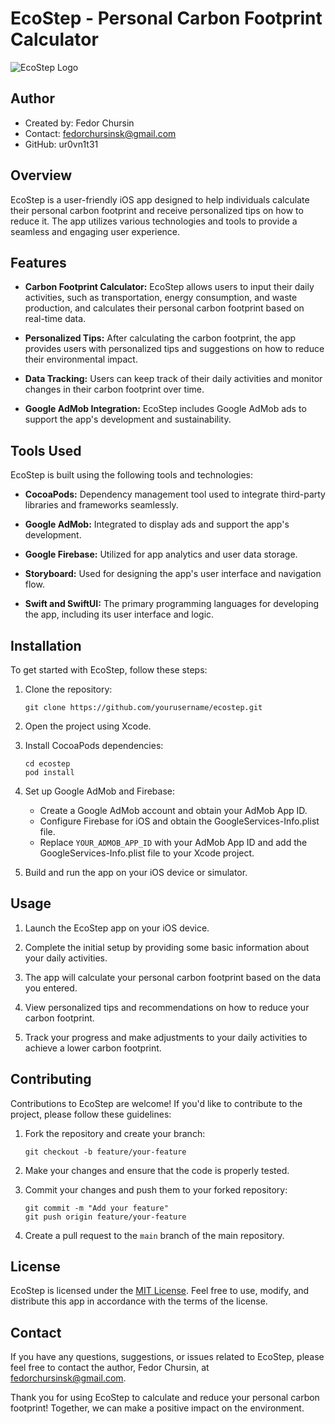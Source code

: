 # EcoStep - Personal Carbon Footprint Calculator

![EcoStep Logo](https://github.com/ur0vn1t31/EcoStep-Mobile-iOS-App/blob/main/EcoStep1/EcoStep1/Assets.xcassets/AppIcon.appiconset/1024.png)

## Author
- Created by: Fedor Chursin
- Contact: fedorchursinsk@gmail.com
- GitHub: ur0vn1t31

## Overview

EcoStep is a user-friendly iOS app designed to help individuals calculate their personal carbon footprint and receive personalized tips on how to reduce it. The app utilizes various technologies and tools to provide a seamless and engaging user experience.

## Features

- **Carbon Footprint Calculator:** EcoStep allows users to input their daily activities, such as transportation, energy consumption, and waste production, and calculates their personal carbon footprint based on real-time data.

- **Personalized Tips:** After calculating the carbon footprint, the app provides users with personalized tips and suggestions on how to reduce their environmental impact.

- **Data Tracking:** Users can keep track of their daily activities and monitor changes in their carbon footprint over time.

- **Google AdMob Integration:** EcoStep includes Google AdMob ads to support the app's development and sustainability.

## Tools Used

EcoStep is built using the following tools and technologies:

- **CocoaPods:** Dependency management tool used to integrate third-party libraries and frameworks seamlessly.

- **Google AdMob:** Integrated to display ads and support the app's development.

- **Google Firebase:** Utilized for app analytics and user data storage.

- **Storyboard:** Used for designing the app's user interface and navigation flow.

- **Swift and SwiftUI:** The primary programming languages for developing the app, including its user interface and logic.

## Installation

To get started with EcoStep, follow these steps:

1. Clone the repository:

   ```
   git clone https://github.com/yourusername/ecostep.git
   ```

2. Open the project using Xcode.

3. Install CocoaPods dependencies:

   ```
   cd ecostep
   pod install
   ```

4. Set up Google AdMob and Firebase:

   - Create a Google AdMob account and obtain your AdMob App ID.
   - Configure Firebase for iOS and obtain the GoogleServices-Info.plist file.
   - Replace `YOUR_ADMOB_APP_ID` with your AdMob App ID and add the GoogleServices-Info.plist file to your Xcode project.

5. Build and run the app on your iOS device or simulator.

## Usage

1. Launch the EcoStep app on your iOS device.

2. Complete the initial setup by providing some basic information about your daily activities.

3. The app will calculate your personal carbon footprint based on the data you entered.

4. View personalized tips and recommendations on how to reduce your carbon footprint.

5. Track your progress and make adjustments to your daily activities to achieve a lower carbon footprint.

## Contributing

Contributions to EcoStep are welcome! If you'd like to contribute to the project, please follow these guidelines:

1. Fork the repository and create your branch:

   ```
   git checkout -b feature/your-feature
   ```

2. Make your changes and ensure that the code is properly tested.

3. Commit your changes and push them to your forked repository:

   ```
   git commit -m "Add your feature"
   git push origin feature/your-feature
   ```

4. Create a pull request to the `main` branch of the main repository.

## License

EcoStep is licensed under the [MIT License](https://opensource.org/licenses/MIT). Feel free to use, modify, and distribute this app in accordance with the terms of the license.

## Contact

If you have any questions, suggestions, or issues related to EcoStep, please feel free to contact the author, Fedor Chursin, at fedorchursinsk@gmail.com.

Thank you for using EcoStep to calculate and reduce your personal carbon footprint! Together, we can make a positive impact on the environment.